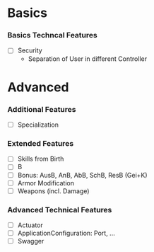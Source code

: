 # Basics

### Basics Techncal Features
- [ ] Security
    - Separation of User in different Controller

# Advanced

### Additional Features
- [ ] Specialization

### Extended Features
- [ ] Skills from Birth
- [ ] B
- [ ] Bonus: AusB, AnB, AbB, SchB, ResB (Gei+K)
- [ ] Armor Modification
- [ ] Weapons (incl. Damage)

### Advanced Technical Features
- [ ] Actuator
- [ ] ApplicationConfiguration: Port, ...
- [ ] Swagger
